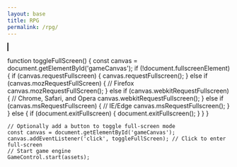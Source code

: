 ```yaml
---
layout: base
title: RPG
permalink: /rpg/
---
```


<canvas id="gameCanvas" width="800" height="600" style="border:1px solid black;"></canvas>

<!-- Load JavaScript after the canvas is defined -->
<script>
    window.onload = () => {
        const canvas = document.getElementById("gameCanvas");
        const ctx = canvas.getContext("2d");

        // Player setup
        const player = { x: 50, y: canvas.height / 2, width: 40, height: 40 };

        // Projectile setup
        const projectile = {
            x: Math.random() * canvas.width,
            y: Math.random() * canvas.height,
            width: 20,
            height: 20,
        };

        const projectileImage = new Image();
        projectileImage.src = "{{site.baseurl}}/images/rpg/projectile.png";

        const backgroundImage = new Image();
        backgroundImage.src = "{{site.baseurl}}/images/rpg/water.png";

        let gameRunning = true;
        let survivalTime = 0;
        let lastUpdateTime = Date.now();

        function moveProjectile() {
            projectile.x += (Math.random() - 0.5) * 6;
            projectile.y += (Math.random() - 0.5) * 6;

            projectile.x = Math.max(0, Math.min(canvas.width - projectile.width, projectile.x));
            projectile.y = Math.max(0, Math.min(canvas.height - projectile.height, projectile.y));
        }

        function checkCollision() {
            if (
                player.x < projectile.x + projectile.width &&
                player.x + player.width > projectile.x &&
                player.y < projectile.y + projectile.height &&
                player.y + player.height > projectile.y
            ) {
                gameRunning = false;
                alert("Game over! You hit the projectile.");
                resetGame();
            }
        }

        function resetGame() {
            survivalTime = 0;
            projectile.x = Math.random() * canvas.width;
            projectile.y = Math.random() * canvas.height;
            gameRunning = true;
            gameLoop();
        }

        function draw() {
            ctx.clearRect(0, 0, canvas.width, canvas.height);

            ctx.drawImage(backgroundImage, 0, 0, canvas.width, canvas.height);

            ctx.fillStyle = "green";
            ctx.fillRect(player.x, player.y, player.width, player.height);

            ctx.drawImage(projectileImage, projectile.x, projectile.y, projectile.width, projectile.height);

            ctx.fillStyle = "black";
            ctx.font = "20px Arial";
            ctx.fillText("Survival Time: " + Math.floor(survivalTime), 10, 30);
        }

        function updateSurvivalTime() {
            const now = Date.now();
            if (now - lastUpdateTime >= 1000) {
                survivalTime++;
                lastUpdateTime = now;
            }
        }

        function gameLoop() {
            if (gameRunning) {
                moveProjectile();
                checkCollision();
                updateSurvivalTime();
                draw();

                if (survivalTime >= 20) {
                    gameRunning = false;
                    alert("You survived for 20 seconds! You win!");
                    if (confirm("Play again?")) resetGame();
                }

                requestAnimationFrame(gameLoop);
            }
        }

        backgroundImage.onload = () => {
            projectileImage.onload = gameLoop;
        };

        document.addEventListener("keydown", (event) => {
            switch (event.key) {
                case "w":
                    player.y -= 10;
                    break;
                case "s":
                    player.y += 10;
                    break;
                case "a":
                    player.x -= 10;
                    break;
                case "d":
                    player.x += 10;
                    break;
            }

            player.x = Math.max(0, Math.min(canvas.width - player.width, player.x));
            player.y = Math.max(0, Math.min(canvas.height - player.height, player.y));
        });
    };
</script>

function toggleFullScreen() {
        const canvas = document.getElementById('gameCanvas');
        if (!document.fullscreenElement) {
            if (canvas.requestFullscreen) {
                canvas.requestFullscreen();
            } else if (canvas.mozRequestFullScreen) { // Firefox
                canvas.mozRequestFullScreen();
            } else if (canvas.webkitRequestFullscreen) { // Chrome, Safari, and Opera
                canvas.webkitRequestFullscreen();
            } else if (canvas.msRequestFullscreen) { // IE/Edge
                canvas.msRequestFullscreen();
            }
        } else {
            if (document.exitFullscreen) {
                document.exitFullscreen();
            }
        }
    }

    // Optionally add a button to toggle full-screen mode
    const canvas = document.getElementById('gameCanvas');
    canvas.addEventListener('click', toggleFullScreen); // Click to enter full-screen
    // Start game engine
    GameControl.start(assets);
</script>